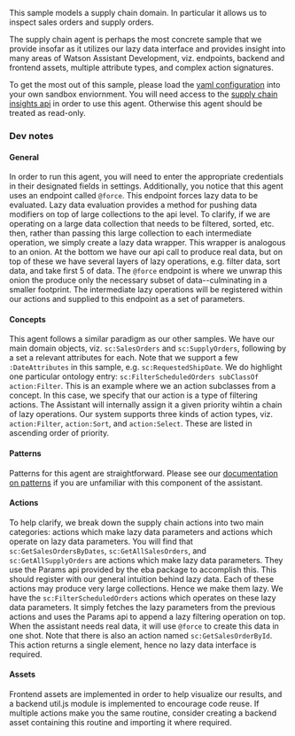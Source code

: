 This sample models a supply chain domain. In particular it allows us to inspect sales orders and supply orders.

The supply chain agent is perhaps the most concrete sample that we provide insofar as it utilizes our lazy data interface and provides insight into many areas of Watson Assistant Development, viz. endpoints, backend and frontend assets, multiple attribute types, and complex action signatures.

To get the most out of this sample, please load the [yaml configuration](./supplychain.yaml) into your own sandbox enviornment. You will need access to the [supply chain insights api](https://developer.ibm.com/api/view/scinsights-prod:supply-chain-insights:title-Supply_Chain_Insights) in order to use this agent. Otherwise this agent should be treated as read-only.

### Dev notes

#### General

In order to run this agent, you will need to enter the appropriate credentials in their designated fields in settings. Additionally, you notice that this agent uses an endpoint called `@force`. This endpoint forces lazy data to be evaluated. Lazy data evaluation provides a method for pushing data modifiers on top of large collections to the api level. To clarify, if we are operating on a large data collection that needs to be filtered, sorted, etc. then, rather than passing this large collection to each intermediate operation, we simply create a lazy data wrapper. This wrapper is analogous to an onion. At the bottom we have our api call to produce real data, but on top of these we have several layers of lazy operations, e.g. filter data, sort data, and take first 5 of data. The `@force` endpoint is where we unwrap this onion the produce only the necessary subset of data--culminating in a smaller footprint. The intermediate lazy operations will be registered within our actions and supplied to this endpoint as a set of parameters.

#### Concepts

This agent follows a similar paradigm as our other samples. We have our main domain objects, viz. `sc:SalesOrders` and `sc:SupplyOrders`, following by a set a relevant attributes for each. Note that we support a few `:DateAttributes` in this sample, e.g. `sc:RequestedShipDate`. We do highlight one particular ontology entry: `sc:FilterScheduledOrders subClassOf action:Filter`. This is an example where we an action subclasses from a concept. In this case, we specify that our action is a type of filtering actions. The Assistant will internally assign it a given priority wihtin a chain of lazy operations. Our system supports three kinds of action types, viz. `action:Filter`, `action:Sort`, and `action:Select`. These are listed in ascending order of priority.

#### Patterns

Patterns for this agent are straightforward. Please see our [documentation on patterns](../Lab/Components.md#patterns) if you are unfamiliar with this component of the assistant.

#### Actions

To help clarify, we break down the supply chain actions into two main categories: actions which make lazy data parameters and actions which operate on lazy data parameters. You will find that `sc:GetSalesOrdersByDates`, `sc:GetAllSalesOrders`, and `sc:GetAllSupplyOrders` are actions which make lazy data parameters. They use the Params api provided by the eba package to accomplish this. This should register with our general intuition behind lazy data. Each of these actions may produce very large collections. Hence we make them lazy. We have the `sc:FilterScheduledOrders` actions which operates on these lazy data parameters. It simply fetches the lazy parameters from the previous actions and uses the Params api to append a lazy filtering operation on top. When the assistant needs real data, it will use `@force` to create this data in one shot. Note that there is also an action named `sc:GetSalesOrderById`. This action returns a single element, hence no lazy data interface is required.

#### Assets

Frontend assets are implemented in order to help visualize our results, and a backend util.js module is implemented to encourage code reuse. If multiple actions make you the same routine, consider creating a backend asset containing this routine and importing it where required.
